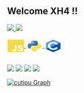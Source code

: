 ## Welcome XH4 !!
 <div>
  <a href="https://github.com/cutipu/">
  <img height="150em" src="https://github-readme-stats.vercel.app/api?username=cutipu&show_icons=true&theme=nomal"/>
  <img height="150em" src="https://github-readme-stats.vercel.app/api/top-langs/?username=cutipu&theme=nomal"/>
</div>
<div style="display: inline_block"><br>
  <img align="center" alt="cutipu-Js" height="30" width="40" src="https://raw.githubusercontent.com/devicons/devicon/master/icons/javascript/javascript-plain.svg">
  <img align="center" alt="cutipu-Python" height="30" width="40" src="https://raw.githubusercontent.com/devicons/devicon/master/icons/python/python-original.svg">
  <img align="center" alt="cutipu-C" height="30" width="40" src="https://raw.githubusercontent.com/devicons/devicon/master/icons/c/c-original.svg">
</div>
  
  ##
 
<div> 
  <a href="https://www.youtube.com/channel/UC-nas5SjDL3_1O4iparj6_A" target="_blank"><img src="https://img.shields.io/badge/YouTube-FF0000?style=for-the-badge&logo=youtube&logoColor=white" target="_blank"></a>
  <a href="https://www.instagram.com/" target="_blank"><img src="https://img.shields.io/badge/-Instagram-%23E4405F?style=for-the-badge&logo=instagram&logoColor=white" target="_blank"></a>
 <a href="https://t.me/hackingcn/" target="_blank"><img src="https://img.shields.io/badge/Telegram-7289DA?style=for-the-badge&logo=telegram&logoColor=white" target="_blank"></a> 
  <a href = "cutipu@gmail.com"><img src="https://img.shields.io/badge/-Gmail-%23333?style=for-the-badge&logo=gmail&logoColor=white" target="_blank"></a>
 
<a href="https://github.com/cutipu"><img alt="cutipu Graph"
    src="https://activity-graph.herokuapp.com/graph?username=cutipu&bg_color=FFFFFF&color=5BCDEC&line=5BCDEC&point=FFFFFF&hide_border=true" /></a>
 
</div>
